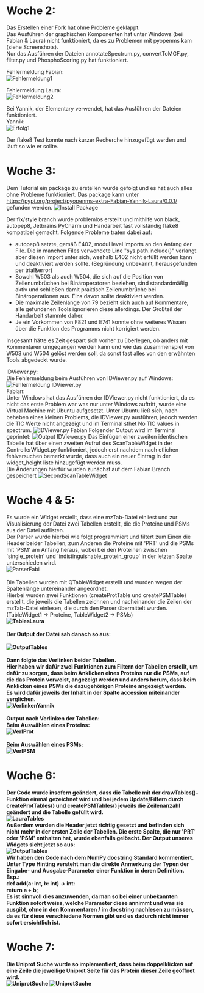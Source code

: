 # Woche 2:
Das Erstellen einer Fork hat ohne Probleme geklappt. <br>
Das Ausführen der graphischen Komponenten hat unter Windows (bei Fabian & Laura) nicht funktioniert, da es zu Problemen mit pyopenms kam (siehe Screenshots). <br>
Nur das Ausführen der Dateien annotateSpectrum.py, convertToMGF.py, filter.py und PhosphoScoring.py hat funktioniert.<br>

Fehlermeldung Fabian: <br>
![Fehlermeldung1](https://raw.githubusercontent.com/Fabian1567/Teamprojekt-SS20-Laura-Yannik-Fabian/master/Fehlermeldung.PNG.jpg) <br>

Fehlermeldung Laura: <br>
![Fehlermeldung2](https://raw.githubusercontent.com/Fabian1567/Teamprojekt-SS20-Laura-Yannik-Fabian/master/FehlerGUIMapWidget.png) <br>

Bei Yannik, der Elementary verwendet, hat das Ausführen der Dateien funktioniert.<br>
Yannik: <br>
![Erfolg1](https://raw.githubusercontent.com/Fabian1567/Teamprojekt-SS20-Laura-Yannik-Fabian/master/pyopenmsSuccess.png) 
<br>

Der flake8 Test konnte nach kurzer Recherche hinzugefügt werden und läuft so wie er sollte.


# Woche 3:
Dem Tutorial ein package zu erstellen wurde gefolgt und es hat auch alles ohne Probleme funktioniert.
Das package kann unter https://pypi.org/project/pyopenms-extra-Fabian-Yannik-Laura/0.0.1/ gefunden werden.
![Install Package](https://raw.githubusercontent.com/Fabian1567/Teamprojekt-SS20-Laura-Yannik-Fabian/master/Package.PNG)


Der fix/style branch wurde problemlos erstellt und mithilfe von black, autopep8, Jetbrains PyCharm und Handarbeit fast vollständig flake8 kompatibel gemacht.
Folgende Probleme traten dabei auf:
*  autopep8 setzte, gemäß E402, modul level imports an den Anfang der File. Die in manchen Files verwendete Line "sys.path.include()" verlangt aber diesen Import unter sich, weshalb E402 nicht erfüllt werden kann und deaktiviert werden sollte. (Begründung unbekannt, herausgefunden per trial&error)
*  Sowohl W503 als auch W504, die sich auf die Position von Zeilenumbrüchen bei Binäroperatoren beziehen, sind standardmäßig aktiv und schließen damit praktisch Zeilenumbrüche bei Binäroperationen aus. Eins davon sollte deaktiviert werden. 
*  Die maximale Zeilenlänge von 79 bezieht sich auch auf Kommentare, alle gefundenen Tools ignorieren diese allerdings. Der Großteil der Handarbeit stammte daher. 
*  Je ein Vorkommen von F821 und E741 konnte ohne weiteres Wissen über die Funktion des Programms nicht korrigiert werden.

Insgesamt hätte es Zeit gespart sich vorher zu überlegen, ob anders mit Kommentaren umgegangen werden kann und wie das Zusammenspiel von W503 und W504 gelöst werden soll, da sonst fast alles von den erwähnten Tools abgedeckt wurde. 

IDViewer.py: <br>
Die Fehlermeldung beim Ausführen von IDViewer.py auf Windows:<br>
![Fehlermeldung IDViewer.py](https://raw.githubusercontent.com/Fabian1567/Teamprojekt-SS20-Laura-Yannik-Fabian/master/Windows-Fehler-IDViewer.png) <br>
Fabian: <br>
Unter Windows hat das Ausführen der IDViewer.py nicht funktioniert, da es nicht das erste Problem war was nur unter Windows auftritt, wurde eine Virtual Machine mit Ubuntu aufgesetzt.
Unter Ubuntu ließ sich, nach beheben eines kleinen Problems, die IDViewer.py ausführen, jedoch werden die TIC Werte nicht angezeigt und im Terminal sthet No TIC values in spectrum.
![IDViewer.py Fabian](https://raw.githubusercontent.com/Fabian1567/Teamprojekt-SS20-Laura-Yannik-Fabian/master/Idviewer.PNG)
Folgender Output wird im Terminal geprintet:
![Output IDViewer.py](https://raw.githubusercontent.com/Fabian1567/Teamprojekt-SS20-Laura-Yannik-Fabian/master/Output%20IDViewer.PNG)
Das Einfügen einer zweiten identischen Tabelle hat über einen zweiten Aufruf des ScanTableWidget in der ControllerWidget.py funktioniert, jedoch erst nachdem nach etlichen fehlversuchen bemerkt wurde, dass auch ein neuer Eintrag in der widget_height liste hinzugefügt werden muss.<br>
Die Änderungen hierfür wurden zunächst auf dem Fabian Branch gespeichert
![SecondScanTableWidget](https://raw.githubusercontent.com/Fabian1567/Teamprojekt-SS20-Laura-Yannik-Fabian/master/Second%20ScanTableWidget.PNG)

# Woche 4 & 5:
Es wurde ein Widget erstellt, dass eine mzTab-Datei  einliest und zur Visualisierung der Datei zwei Tabellen erstellt, die die Proteine und PSMs aus der Datei auflisten.<br>
Der Parser wurde hierbei wie folgt programmiert und filtert zum Einen die Header beider Tabellen, zum Anderen die Proteine mit 'PRT' und die PSMs mit 'PSM' am Anfang heraus, wobei bei den Proteinen zwischen 'single_protein' und 'indistinguishable_protein_group' in der letzten Spalte unterschieden wird. <br>
![ParserFabi](https://raw.githubusercontent.com/Fabian1567/Teamprojekt-SS20-Laura-Yannik-Fabian/master/ParserFabian.png)<br>
<br>
Die Tabellen wurden mit QTableWidget erstellt und wurden wegen der Spaltenlänge untereinander angeordnet.<br>
Hierbei wurden zwei Funktionen (createProtTable und createPSMTable) erstellt, die jeweils die Tabellen zeichnen und nacheinander die Zeilen der mzTab-Datei einlesen, die durch den Parser übermittelt wurden.<br>
(TableWidget1 -> Proteine, TableWidget2 -> PSMs)<br>
<b>
![TablesLaura](https://raw.githubusercontent.com/Fabian1567/Teamprojekt-SS20-Laura-Yannik-Fabian/master/TablesMzTab.png)<br>
 <br>
Der Output der Datei sah danach so aus:<br>
 <br>
![OutputTables](https://raw.githubusercontent.com/Fabian1567/Teamprojekt-SS20-Laura-Yannik-Fabian/master/OutputMzTab.png)<br>
<br>
 Dann folgte das Verlinken beider Tabellen.<br>
 Hier haben wir dafür zwei Funktionen zum Filtern der Tabellen erstellt, um dafür zu sorgen, dass beim Anklicken eines Proteins nur die PSMs, auf die das Protein verweist, angezeigt werden und anders herum, dass beim Anklicken eines PSMs die dazugehörigen Proteine angezeigt werden.<br>
Es wird dafür jeweils der Inhalt in der Spalte accession miteinander verglichen.<br>
![VerlinkenYannik](https://raw.githubusercontent.com/Fabian1567/Teamprojekt-SS20-Laura-Yannik-Fabian/master/VerlinkenTabellen.png)<br>
 <br>
Output nach Verlinken der Tabellen: <br>
Beim Auswählen eines Proteins:
 <br>
![VerlProt](https://raw.githubusercontent.com/Fabian1567/Teamprojekt-SS20-Laura-Yannik-Fabian/master/VerlinktePRT.png)<br>
 <br>
Beim Auswählen eines PSMs:
 <br>
![VerlPSM](https://raw.githubusercontent.com/Fabian1567/Teamprojekt-SS20-Laura-Yannik-Fabian/master/VerlinktePSM.png)<br>
 
# Woche 6:
Der Code wurde insofern geändert, dass die Tabelle mit der drawTables()-Funktion einmal gezeichnet wird und bei jedem Update/Filtern durch createProtTables() und createPSMTables() jeweils die Zeilenanzahl geändert und die Tabelle gefüllt wird.
<br>
![LauraTables](https://raw.githubusercontent.com/Fabian1567/Teamprojekt-SS20-Laura-Yannik-Fabian/master/LauracreateTables.png)
<br>
Außerdem wurden die Header jetzt richtig gesetzt und befinden sich nicht mehr in der ersten Zeile der Tabellen.
Die erste Spalte, die nur 'PRT' oder 'PSM' enthalten hat, wurde ebenfalls gelöscht.
Der Output unseres Widgets sieht jetzt so aus:
<br>
![OutputTables](https://raw.githubusercontent.com/Fabian1567/Teamprojekt-SS20-Laura-Yannik-Fabian/master/OutputTablesLaura.png)
<br>
Wir haben den Code nach dem NumPy docstring Standard kommentiert.
<br>
Unter Type Hinting versteht man die direkte Anmerkung der Typen der Eingabe- und Ausgabe-Parameter einer Funktion in deren Definition. <br>
Bsp.: <br>
 def add(a: int, b: int) -> int: <br>
   return a + b; <br>
Es ist sinnvoll dies anzuwenden, da man so bei einer unbekannten Funktion sofort weiss, welche Parameter diese annimmt und was sie ausgibt, ohne in den Kommentaren / im docstring nachlesen zu müssen, da es für diese verschiedene Normen gibt und es dadurch nicht immer sofort ersichtlich ist.

# Woche 7:
Die Uniprot Suche wurde so implementiert, dass beim doppelklicken auf eine Zeile die jeweilige Uniprot Seite für das Protein dieser Zeile geöffnet wird. <br>
![UniprotSuche](https://raw.githubusercontent.com/Fabian1567/Teamprojekt-SS20-Laura-Yannik-Fabian/master/Uniprot%20Suche%202.PNG)
![UniprotSuche](https://raw.githubusercontent.com/Fabian1567/Teamprojekt-SS20-Laura-Yannik-Fabian/master/Uniprot%20Suche%20.PNG)


